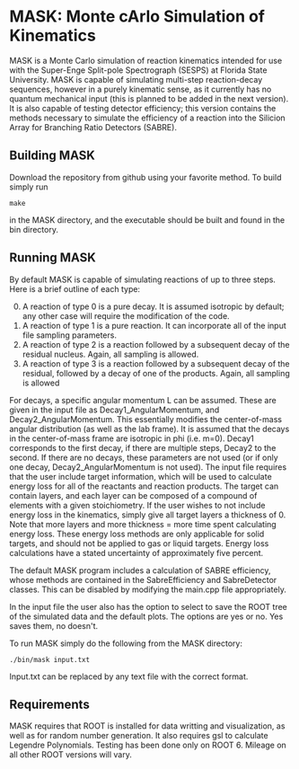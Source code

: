 # MASK: Monte cArlo Simulation of Kinematics
MASK is a Monte Carlo simulation of reaction kinematics intended for use with the Super-Enge Split-pole Spectrograph (SESPS) at Florida State University.
MASK is capable of simulating multi-step reaction-decay sequences, however in a purely kinematic sense, as it currently has no quantum mechanical input (this
is planned to be added in the next version). It is also capable of testing detector efficiency; this version contains the methods necessary to simulate the efficiency
of a reaction into the Silicion Array for Branching Ratio Detectors (SABRE).

## Building MASK
Download the repository from github using your favorite method. To build simply run

`make`

in the MASK directory, and the executable should be built and found in the bin directory.

## Running MASK
By default MASK is capable of simulating reactions of up to three steps. Here is a brief outline of each type:

0. A reaction of type 0 is a pure decay. It is assumed isotropic by default; any other case will require the modification of the code.
1. A reaction of type 1 is a pure reaction. It can incorporate all of the input file sampling parameters.
2. A reaction of type 2 is a reaction followed by a subsequent decay of the residual nucleus. Again, all sampling is allowed.
3. A reaction of type 3 is a reaction followed by a subsequent decay of the residual, followed by a decay of one of the products. Again, all sampling is allowed

For decays, a specific angular momentum L can be assumed. These are given in the input file as Decay1_AngularMomentum, and Decay2_AngularMomentum. This essentially modifies the center-of-mass angular distribution (as well as the lab frame). It is assumed that the decays in the center-of-mass frame are isotropic in phi (i.e. m=0). Decay1 corresponds to the first decay, if there are multiple steps, Decay2 to the second. If there are no decays, these parameters are not used (or if only one decay, Decay2_AngularMomentum is not used). The input file requires that the user include target information, which will be used to calculate energy loss for all of the reactants and reaction products. The target can contain layers, and each layer can be composed of a compound of elements with a given stoichiometry. If the user wishes to not include energy loss in the kinematics, simply give all target layers a thickness of 0. Note that more layers and more thickness = more time spent calculating energy loss. These energy loss methods are only applicable for solid targets, and should not be applied to gas or liquid targets. Energy loss calculations have a stated uncertainty of approximately five percent.

The default MASK program includes a calculation of SABRE efficiency, whose methods are contained in the SabreEfficiency and SabreDetector classes. This can be disabled by modifying the
main.cpp file appropriately.

In the input file the user also has the option to select to save the ROOT tree of the simulated data and the default plots. The options are yes or no. Yes saves them, no doesn't.

To run MASK simply do the following from the MASK directory:

`./bin/mask input.txt`

Input.txt can be replaced by any text file with the correct format.

## Requirements
MASK requires that ROOT is installed for data writting and visualization, as well as for random number generation. It also requires gsl to calculate Legendre Polynomials. Testing has been done only on ROOT 6. Mileage on all other ROOT versions will vary.